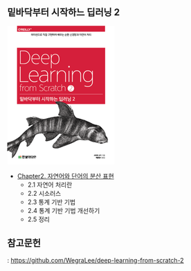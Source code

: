 ## 밑바닥부터 시작하느 딥러닝 2
![](./cover.png)
- [Chapter2. 자연어와 단어의 분산 표현](https://foul-beechnut-069.notion.site/Chapter2-2d43eafacb2a46738588c5f86482684f)
  - 2.1 자연어 처리란
  - 2.2 시소러스
  - 2.3 통계 기반 기법
  - 2.4 통계 기반 기법 개선하기
  - 2.5 정리

## 참고문헌
: https://github.com/WegraLee/deep-learning-from-scratch-2

